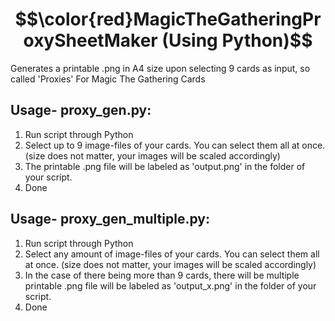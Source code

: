 
# $$\color{red}MagicTheGatheringProxySheetMaker (Using Python)$$
Generates a printable .png in A4 size upon selecting 9 cards as input, so called 'Proxies' For Magic The Gathering Cards

## Usage- proxy_gen.py:

1. Run script through Python
2. Select up to 9 image-files of your cards. You can select them all at once. (size does not matter, your images will be scaled accordingly)
3. The printable .png file will be labeled as 'output.png' in the folder of your script.
4. Done

## Usage- proxy_gen_multiple.py:

1. Run script through Python
2. Select any amount of image-files of your cards. You can select them all at once. (size does not matter, your images will be scaled accordingly)
3. In the case of there being more than 9 cards, there will be multiple printable .png file will be labeled as 'output_x.png' in the folder of your script.
4. Done
